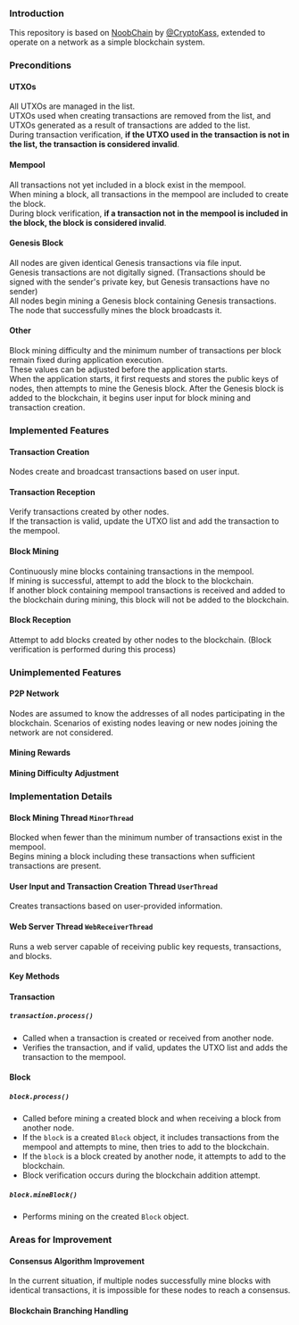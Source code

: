 ### Introduction
This repository is based on [NoobChain](https://github.com/CryptoKass/NoobChain-Tutorial-Part-2) by [@CryptoKass](https://github.com/CryptoKass), extended to operate on a network as a simple blockchain system.

### Preconditions
#### UTXOs
All UTXOs are managed in the list.  
UTXOs used when creating transactions are removed from the list, and UTXOs generated as a result of transactions are added to the list.  
During transaction verification, **if the UTXO used in the transaction is not in the list, the transaction is considered invalid**.
#### Mempool
All transactions not yet included in a block exist in the mempool.  
When mining a block, all transactions in the mempool are included to create the block.  
During block verification, **if a transaction not in the mempool is included in the block, the block is considered invalid**.
#### Genesis Block
All nodes are given identical Genesis transactions via file input.  
Genesis transactions are not digitally signed. (Transactions should be signed with the sender's private key, but Genesis transactions have no sender)  
All nodes begin mining a Genesis block containing Genesis transactions. The node that successfully mines the block broadcasts it.
#### Other
Block mining difficulty and the minimum number of transactions per block remain fixed during application execution.  
These values can be adjusted before the application starts.  
When the application starts, it first requests and stores the public keys of nodes, then attempts to mine the Genesis block. After the Genesis block is added to the blockchain, it begins user input for block mining and transaction creation.

### Implemented Features
#### Transaction Creation
Nodes create and broadcast transactions based on user input.
#### Transaction Reception
Verify transactions created by other nodes.  
If the transaction is valid, update the UTXO list and add the transaction to the mempool.
#### Block Mining
Continuously mine blocks containing transactions in the mempool.  
If mining is successful, attempt to add the block to the blockchain.  
If another block containing mempool transactions is received and added to the blockchain during mining, this block will not be added to the blockchain.
#### Block Reception
Attempt to add blocks created by other nodes to the blockchain. (Block verification is performed during this process)

### Unimplemented Features
#### P2P Network
Nodes are assumed to know the addresses of all nodes participating in the blockchain. Scenarios of existing nodes leaving or new nodes joining the network are not considered.
#### Mining Rewards

#### Mining Difficulty Adjustment

### Implementation Details
#### Block Mining Thread `MinorThread`
Blocked when fewer than the minimum number of transactions exist in the mempool.  
Begins mining a block including these transactions when sufficient transactions are present.
#### User Input and Transaction Creation Thread `UserThread`
Creates transactions based on user-provided information.
#### Web Server Thread `WebReceiverThread`
Runs a web server capable of receiving public key requests, transactions, and blocks.
#### Key Methods
#### Transaction
##### `transaction.process()`
- Called when a transaction is created or received from another node.
- Verifies the transaction, and if valid, updates the UTXO list and adds the transaction to the mempool.
#### Block
##### `block.process()`
- Called before mining a created block and when receiving a block from another node.
- If the `block` is a created `Block` object, it includes transactions from the mempool and attempts to mine, then tries to add to the blockchain.
- If the `block` is a block created by another node, it attempts to add to the blockchain.
- Block verification occurs during the blockchain addition attempt.
##### `block.mineBlock()`
- Performs mining on the created `Block` object.

### Areas for Improvement
#### Consensus Algorithm Improvement
In the current situation, if multiple nodes successfully mine blocks with identical transactions, it is impossible for these nodes to reach a consensus.
#### Blockchain Branching Handling